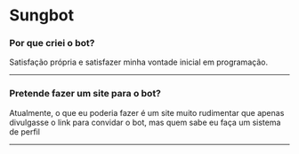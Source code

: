 <h1>Sungbot</h1>

<h3>Por que criei o bot?</h3>
<p>Satisfação própria e satisfazer minha vontade inicial em programação.</p>
<hr>
<h3>Pretende fazer um site para o bot?</h3>
<p>Atualmente, o que eu poderia fazer é um site muito rudimentar que apenas divulgasse o link para convidar o bot, mas quem sabe eu faça um sistema de perfil</p>
<hr>
